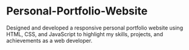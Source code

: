 # Personal-Portfolio-Website
Designed and developed a responsive personal portfolio website using HTML, CSS, and JavaScript to highlight my skills, projects, and achievements as a web developer.
